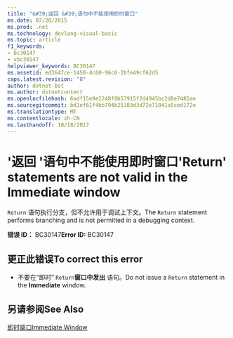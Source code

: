 ```yaml
---
title: "&#39;返回 &#39;语句中不能使用即时窗口"
ms.date: 07/20/2015
ms.prod: .net
ms.technology: devlang-visual-basic
ms.topic: article
f1_keywords:
- bc30147
- vbc30147
helpviewer_keywords: BC30147
ms.assetid: ed3647ce-1450-4c60-96c6-2bfe49cf62d5
caps.latest.revision: "8"
author: dotnet-bot
ms.author: dotnetcontent
ms.openlocfilehash: 6adf15e9e2248f8b57915f2d4945bc2d8e7485ae
ms.sourcegitcommit: bd1ef61f4bb794b25383d3d72e71041a5ced172e
ms.translationtype: MT
ms.contentlocale: zh-CN
ms.lasthandoff: 10/18/2017
---
```

# <a name="39return39-statements-are-not-valid-in-the-immediate-window"></a><span data-ttu-id="03cdb-102">&#39;返回 &#39;语句中不能使用即时窗口</span><span class="sxs-lookup"><span data-stu-id="03cdb-102">&#39;Return&#39; statements are not valid in the Immediate window</span></span>
<span data-ttu-id="03cdb-103">`Return` 语句执行分支，但不允许用于调试上下文。</span><span class="sxs-lookup"><span data-stu-id="03cdb-103">The `Return` statement performs branching and is not permitted in a debugging context.</span></span>  
  
 <span data-ttu-id="03cdb-104">**错误 ID：** BC30147</span><span class="sxs-lookup"><span data-stu-id="03cdb-104">**Error ID:** BC30147</span></span>  
  
## <a name="to-correct-this-error"></a><span data-ttu-id="03cdb-105">更正此错误</span><span class="sxs-lookup"><span data-stu-id="03cdb-105">To correct this error</span></span>  
  
-   <span data-ttu-id="03cdb-106">不要在“即时” `Return`**窗口中发出** 语句。</span><span class="sxs-lookup"><span data-stu-id="03cdb-106">Do not issue a `Return` statement in the **Immediate** window.</span></span>  
  
## <a name="see-also"></a><span data-ttu-id="03cdb-107">另请参阅</span><span class="sxs-lookup"><span data-stu-id="03cdb-107">See Also</span></span>  
 [<span data-ttu-id="03cdb-108">即时窗口</span><span class="sxs-lookup"><span data-stu-id="03cdb-108">Immediate Window</span></span>](/visualstudio/ide/reference/immediate-window)
